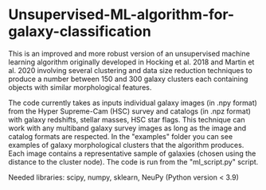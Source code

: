 # Unsupervised-ML-algorithm-for-galaxy-classification

This is an improved and more robust version of an unsupervised machine learning algorithm originally developed in Hocking et al. 2018 and Martin et al. 2020 involving several clustering and data size reduction techniques to produce a number between 150 and 300 galaxy clusters each containing objects with similar morphological features. 

The code currently takes as inputs individual galaxy images (in .npy format) from the Hyper Supreme-Cam (HSC) survey and catalogs (in .npz format) with galaxy redshifts, stellar masses, HSC star flags. This technique can work with any multiband galaxy survey images as long as the image and catalog formats are respected. In the "examples" folder you can see examples of galaxy morphological clusters that the algorithm produces. Each image contains a representative sample of galaxies (chosen using the distance to the cluster node). The code is run from the "ml_script.py" script.

Needed libraries: scipy, numpy, sklearn, NeuPy (Python version < 3.9)
